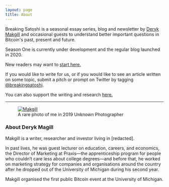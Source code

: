 ```yaml
---
layout: page
title: About
---
```


Breaking Satoshi is a seasonal essay series, blog and newsletter by [Deryk Makgill](https://derykmakgill.com) and occasional guests to understand better important questions in Bitcoin's past, present and future.

Season One is currently under development and the regular blog launched in 2020.

New readers may want to [start here.](/archive) 

If you would like to write for us, or if you would like to see an article written on some topic, submit a pitch or prompt on Twitter by tagging [@breakingsatoshi](https://twitter.com/breakingsatoshi).

You can also support the writing and research [here.](/support)

---

<figure class="side" data-url="http://derykmakgill.com/M.jpg">
  <a href="http://derykmakgill.com/M.jpg" target="_blank">
    <img src="http://derykmakgill.com/M.jpg" alt="Makgill" loading="lazy">
  </a>
  <figcaption>
    A rare photo of me in 2019
    
<span class="image-credit">
        Unknown Photographer
      </span>
    
  </figcaption>
</figure>

### About Deryk Magill

Makgill is a writer, researcher and investor living in [redacted].

In past lives, he was guest lecturer on education, careers, and economics, the Director of Marketing at Praxis—the apprenticeship program for people who couldn’t care less about college degrees—and before that, he worked on marketing strategy for companies and organisations around the country after he dropped out of the University of Michigan during his second year.

Makgill organised the first public Bitcoin event at the University of Michigan.
